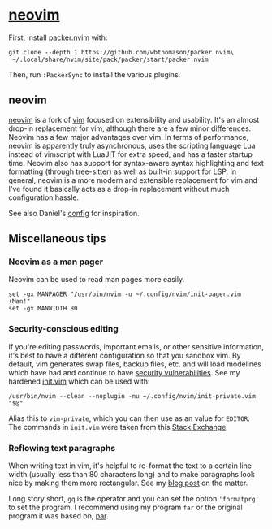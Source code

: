 # [neovim](https://neovim.io/)

First, install [packer.nvim](https://github.com/wbthomason/packer.nvim) with:
```shell
git clone --depth 1 https://github.com/wbthomason/packer.nvim\
 ~/.local/share/nvim/site/pack/packer/start/packer.nvim
```
Then, run `:PackerSync` to install the various plugins.

## neovim

[neovim](https://neovim.io/) is a fork of [vim](https://www.vim.org/) focused
on extensibility and usability. It's an almost drop-in replacement for vim,
although there are a few minor differences. Neovim has a few major advantages
over vim. In terms of performance, neovim is apparently truly asynchronous,
uses the scripting language Lua instead of vimscript with LuaJIT for extra
speed, and has a faster startup time. Neovim also has support for syntax-aware
syntax highlighting and text formatting (through tree-sitter) as well as
built-in support for LSP. In general, neovim is a more modern and extensible
replacement for vim and I've found it basically acts as a drop-in replacement
without much configuration hassle.

See also Daniel's
[config](https://github.com/brownie-in-motion/dotfiles/tree/master/.config/nvim)
for inspiration.

## Miscellaneous tips

### Neovim as a man pager

Neovim can be used to read man pages more easily.
```fish
set -gx MANPAGER "/usr/bin/nvim -u ~/.config/nvim/init-pager.vim +Man!"
set -gx MANWIDTH 80
```

### Security-conscious editing

If you're editing passwords, important emails, or other sensitive
information, it's best to have a different configuration so that you
sandbox vim. By default, vim generates swap files, backup files, etc.
and will load modelines which have had and continue to have [security
vulnerabilities](https://lwn.net/Vulnerabilities/20249/). See my hardened
[init.vim](../../.config/nvim/init-private.vim) which can be used with:
```shell
/usr/bin/nvim --clean --noplugin -nu ~/.config/nvim/init-private.vim "$@"
```

Alias this to `vim-private`, which you can then use as an value
for `EDITOR`. The commands in `init.vim` were taken from this
[Stack Exchange](https://vi.stackexchange.com/questions/6177/).

### Reflowing text paragraphs

When writing text in vim, it's helpful to re-format the text to a
certain line width (usually less than 80 characters long) and to
make paragraphs look nice by making them more rectangular. See my
[blog post](https://cgdct.moe/blog/far/) on the matter.

Long story short, `gq` is the operator and you can set the option
`'formatprg'` to set the program. I recommend using my program `far` or
the original program it was based on, [par](http://www.nicemice.net/par/).

